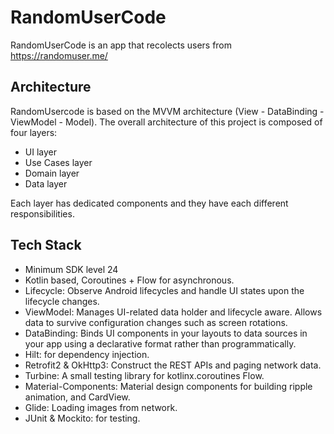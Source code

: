 # RandomUserCode
RandomUserCode is an app that recolects users from https://randomuser.me/

## Architecture
RandomUsercode is based on the MVVM architecture (View - DataBinding - ViewModel - Model).
The overall architecture of this project is composed of four layers:
- UI layer
- Use Cases layer
- Domain layer
- Data layer

Each layer has dedicated components and they have each different responsibilities.

## Tech Stack

- Minimum SDK level 24
- Kotlin based, Coroutines + Flow for asynchronous.
- Lifecycle: Observe Android lifecycles and handle UI states upon the lifecycle changes.
- ViewModel: Manages UI-related data holder and lifecycle aware. Allows data to survive configuration changes such as screen rotations.
- DataBinding: Binds UI components in your layouts to data sources in your app using a declarative format rather than programmatically.
- Hilt: for dependency injection.
- Retrofit2 & OkHttp3: Construct the REST APIs and paging network data.
- Turbine: A small testing library for kotlinx.coroutines Flow.
- Material-Components: Material design components for building ripple animation, and CardView.
- Glide: Loading images from network.
- JUnit & Mockito: for testing.




